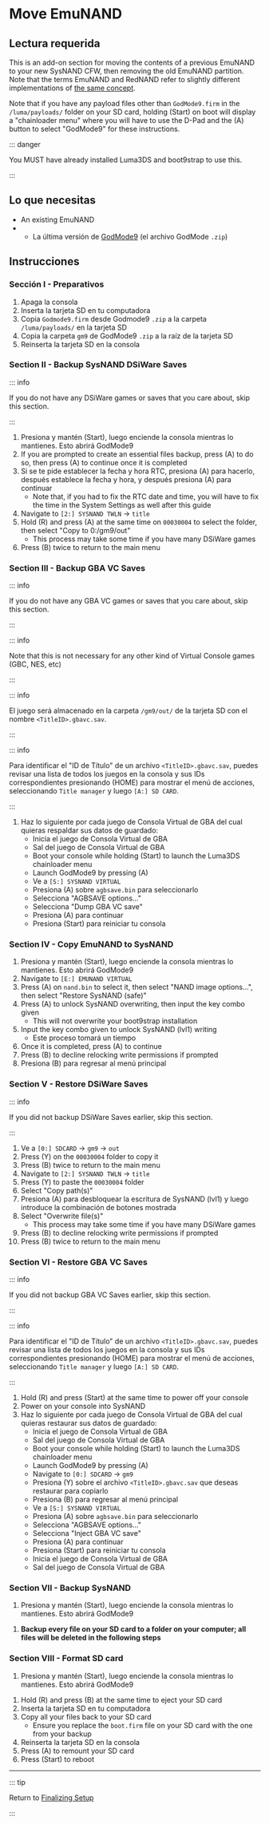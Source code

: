 # Move EmuNAND

## Lectura requerida

This is an add-on section for moving the contents of a previous EmuNAND to your new SysNAND CFW, then removing the old EmuNAND partition. Note that the terms EmuNAND and RedNAND refer to slightly different implementations of [the same concept](http://3dbrew.org/wiki/NAND_Redirection).

Note that if you have any payload files other than `GodMode9.firm` in the `/luma/payloads/` folder on your SD card, holding (Start) on boot will display a "chainloader menu" where you will have to use the D-Pad and the (A) button to select "GodMode9" for these instructions.

::: danger

You MUST have already installed Luma3DS and boot9strap to use this.

:::

## Lo que necesitas

- An existing EmuNAND
- - La última versión de [GodMode9](https://github.com/d0k3/GodMode9/releases/latest) (el archivo GodMode `.zip`)

## Instrucciones

### Sección I - Preparativos

1. Apaga la consola
2. Inserta la tarjeta SD en tu computadora
3. Copia `Godmode9.firm` desde Godmode9 `.zip` a la carpeta `/luma/payloads/` en la tarjeta SD
4. Copia la carpeta `gm9` de GodMode9 `.zip` a la raíz de la tarjeta SD
5. Reinserta la tarjeta SD en la consola

### Section II - Backup SysNAND DSiWare Saves

::: info

If you do not have any DSiWare games or saves that you care about, skip this section.

:::

1. Presiona y mantén (Start), luego enciende la consola mientras lo mantienes. Esto abrirá GodMode9
2. If you are prompted to create an essential files backup, press (A) to do so, then press (A) to continue once it is completed
3. Si se te pide establecer la fecha y hora RTC, presiona (A) para hacerlo, después establece la fecha y hora, y después presiona (A) para continuar
   - Note that, if you had to fix the RTC date and time, you will have to fix the time in the System Settings as well after this guide
4. Navigate to `[2:] SYSNAND TWLN` -> `title`
5. Hold (R) and press (A) at the same time on `00030004` to select the folder, then select "Copy to 0:/gm9/out"
   - This process may take some time if you have many DSiWare games
6. Press (B) twice to return to the main menu

### Section III - Backup GBA VC Saves

::: info

If you do not have any GBA VC games or saves that you care about, skip this section.

:::

::: info

Note that this is not necessary for any other kind of Virtual Console games (GBC, NES, etc)

:::

::: info

El juego será almacenado en la carpeta `/gm9/out/` de la tarjeta SD con el nombre `<TitleID>.gbavc.sav`.

:::

::: info

Para identificar el "ID de Título" de un archivo `<TitleID>.gbavc.sav`, puedes revisar una lista de todos los juegos en la consola y sus IDs correspondientes presionando (HOME) para mostrar el menú de acciones, seleccionando `Title manager` y luego `[A:] SD CARD`.

:::

1. Haz lo siguiente por cada juego de Consola Virtual de GBA del cual quieras respaldar sus datos de guardado:
   - Inicia el juego de Consola Virtual de GBA
   - Sal del juego de Consola Virtual de GBA
   - Boot your console while holding (Start) to launch the Luma3DS chainloader menu
   - Launch GodMode9 by pressing (A)
   - Ve a `[S:] SYSNAND VIRTUAL`
   - Presiona (A) sobre `agbsave.bin` para seleccionarlo
   - Selecciona "AGBSAVE options..."
   - Selecciona "Dump GBA VC save"
   - Presiona (A) para continuar
   - Presiona (Start) para reiniciar tu consola

### Section IV - Copy EmuNAND to SysNAND

1. Presiona y mantén (Start), luego enciende la consola mientras lo mantienes. Esto abrirá GodMode9
2. Navigate to `[E:] EMUNAND VIRTUAL`
3. Press (A) on `nand.bin` to select it, then select "NAND image options...", then select "Restore SysNAND (safe)"
4. Press (A) to unlock SysNAND overwriting, then input the key combo given
   - This will not overwrite your boot9strap installation
5. Input the key combo given to unlock SysNAND (lvl1) writing
   - Este proceso tomará un tiempo
6. Once it is completed, press (A) to continue
7. Press (B) to decline relocking write permissions if prompted
8. Presiona (B) para regresar al menú principal

### Section V - Restore DSiWare Saves

::: info

If you did not backup DSiWare Saves earlier, skip this section.

:::

1. Ve a `[0:] SDCARD` -> `gm9` -> `out`
2. Press (Y) on the `00030004` folder to copy it
3. Press (B) twice to return to the main menu
4. Navigate to `[2:] SYSNAND TWLN` -> `title`
5. Press (Y) to paste the `00030004` folder
6. Select "Copy path(s)"
7. Presiona (A) para desbloquear la escritura de SysNAND (lvl1) y luego introduce la combinación de botones mostrada
8. Select "Overwrite file(s)"
   - This process may take some time if you have many DSiWare games
9. Press (B) to decline relocking write permissions if prompted
10. Press (B) twice to return to the main menu

### Section VI - Restore GBA VC Saves

::: info

If you did not backup GBA VC Saves earlier, skip this section.

:::

::: info

Para identificar el "ID de Título" de un archivo `<TitleID>.gbavc.sav`, puedes revisar una lista de todos los juegos en la consola y sus IDs correspondientes presionando (HOME) para mostrar el menú de acciones, seleccionando `Title manager` y luego `[A:] SD CARD`.

:::

1. Hold (R) and press (Start) at the same time to power off your console
2. Power on your console into SysNAND
3. Haz lo siguiente por cada juego de Consola Virtual de GBA del cual quieras restaurar sus datos de guardado:
   - Inicia el juego de Consola Virtual de GBA
   - Sal del juego de Consola Virtual de GBA
   - Boot your console while holding (Start) to launch the Luma3DS chainloader menu
   - Launch GodMode9 by pressing (A)
   - Navigate to `[0:] SDCARD` -> `gm9`
   - Presiona (Y) sobre el archivo `<TitleID>.gbavc.sav` que deseas restaurar para copiarlo
   - Presiona (B) para regresar al menú principal
   - Ve a `[S:] SYSNAND VIRTUAL`
   - Presiona (A) sobre `agbsave.bin` para seleccionarlo
   - Selecciona "AGBSAVE options..."
   - Selecciona "Inject GBA VC save"
   - Presiona (A) para continuar
   - Presiona (Start) para reiniciar tu consola
   - Inicia el juego de Consola Virtual de GBA
   - Sal del juego de Consola Virtual de GBA

### Section VII - Backup SysNAND

1. Presiona y mantén (Start), luego enciende la consola mientras lo mantienes. Esto abrirá GodMode9

<!--@include: ./_include/nand-backup.md -->

1. **Backup every file on your SD card to a folder on your computer; all files will be deleted in the following steps**

### Section VIII - Format SD card

1. Presiona y mantén (Start), luego enciende la consola mientras lo mantienes. Esto abrirá GodMode9

<!--@include: ./_include/format-sd-gm9.md -->

1. Hold (R) and press (B) at the same time to eject your SD card
2. Inserta la tarjeta SD en tu computadora
3. Copy all your files back to your SD card
   - Ensure you replace the `boot.firm` file on your SD card with the one from your backup
4. Reinserta la tarjeta SD en la consola
5. Press (A) to remount your SD card
6. Press (Start) to reboot

___

::: tip

Return to [Finalizing Setup](finalizing-setup)

:::
